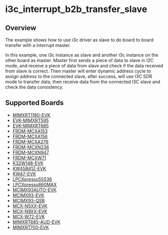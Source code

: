 # i3c_interrupt_b2b_transfer_slave

## Overview
The example shows how to use i3c driver as slave to do board to board transfer with a interrupt master.

In this example, one i3c instance as slave and another i3c instance on the other board as master. Master
first sends a piece of data to slave in I2C mode, and receive a piece of data from slave and check if the
data received from slave is correct. Then master will enter dynamic address cycle to assign address to the
connected slave, after success, will use I3C SDR mode to transfer data, then receive data from the connected
I3C slave and check the data consistency.

## Supported Boards
- [MIMXRT1180-EVK](../../../../_boards/evkmimxrt1180/driver_examples/i3c/interrupt_b2b_transfer/slave/example_board_readme.md)
- [EVK-MIMXRT595](../../../../_boards/evkmimxrt595/driver_examples/i3c/interrupt_b2b_transfer/slave/example_board_readme.md)
- [EVK-MIMXRT685](../../../../_boards/evkmimxrt685/driver_examples/i3c/interrupt_b2b_transfer/slave/example_board_readme.md)
- [FRDM-MCXA153](../../../../_boards/frdmmcxa153/driver_examples/i3c/interrupt_b2b_transfer/slave/example_board_readme.md)
- [FRDM-MCXA156](../../../../_boards/frdmmcxa156/driver_examples/i3c/interrupt_b2b_transfer/slave/example_board_readme.md)
- [FRDM-MCXA276](../../../../_boards/frdmmcxa276/driver_examples/i3c/interrupt_b2b_transfer/slave/example_board_readme.md)
- [FRDM-MCXN236](../../../../_boards/frdmmcxn236/driver_examples/i3c/interrupt_b2b_transfer/slave/example_board_readme.md)
- [FRDM-MCXN947](../../../../_boards/frdmmcxn947/driver_examples/i3c/interrupt_b2b_transfer/slave/example_board_readme.md)
- [FRDM-MCXW71](../../../../_boards/frdmmcxw71/driver_examples/i3c/interrupt_b2b_transfer/slave/example_board_readme.md)
- [K32W148-EVK](../../../../_boards/k32w148evk/driver_examples/i3c/interrupt_b2b_transfer/slave/example_board_readme.md)
- [KW45B41Z-EVK](../../../../_boards/kw45b41zevk/driver_examples/i3c/interrupt_b2b_transfer/slave/example_board_readme.md)
- [KW47-EVK](../../../../_boards/kw47evk/driver_examples/i3c/interrupt_b2b_transfer/slave/example_board_readme.md)
- [LPCXpresso55S36](../../../../_boards/lpcxpresso55s36/driver_examples/i3c/interrupt_b2b_transfer/slave/example_board_readme.md)
- [LPCXpresso860MAX](../../../../_boards/lpcxpresso860max/driver_examples/i3c/interrupt_b2b_transfer/slave/example_board_readme.md)
- [MCIMX93AUTO-EVK](../../../../_boards/mcimx93autoevk/driver_examples/i3c/interrupt_b2b_transfer/slave/example_board_readme.md)
- [MCIMX93-EVK](../../../../_boards/mcimx93evk/driver_examples/i3c/interrupt_b2b_transfer/slave/example_board_readme.md)
- [MCIMX93-QSB](../../../../_boards/mcimx93qsb/driver_examples/i3c/interrupt_b2b_transfer/slave/example_board_readme.md)
- [MCX-N5XX-EVK](../../../../_boards/mcxn5xxevk/driver_examples/i3c/interrupt_b2b_transfer/slave/example_board_readme.md)
- [MCX-N9XX-EVK](../../../../_boards/mcxn9xxevk/driver_examples/i3c/interrupt_b2b_transfer/slave/example_board_readme.md)
- [MCX-W72-EVK](../../../../_boards/mcxw72evk/driver_examples/i3c/interrupt_b2b_transfer/slave/example_board_readme.md)
- [MIMXRT685-AUD-EVK](../../../../_boards/mimxrt685audevk/driver_examples/i3c/interrupt_b2b_transfer/slave/example_board_readme.md)
- [MIMXRT700-EVK](../../../../_boards/mimxrt700evk/driver_examples/i3c/interrupt_b2b_transfer/slave/example_board_readme.md)
